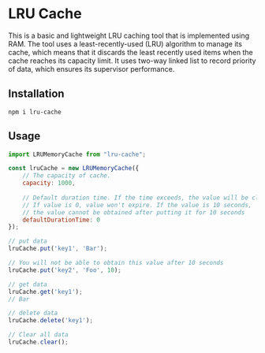 # LRU Cache

This is a basic and lightweight LRU caching tool that is implemented using RAM. 
The tool uses a least-recently-used (LRU) algorithm to manage its cache, which means that it discards 
the least recently used items when the cache reaches its capacity limit. It uses two-way linked list to record 
priority of data, which ensures its supervisor performance.

## Installation
```shell
npm i lru-cache
```

## Usage

```js
import LRUMemoryCache from "lru-cache";

const lruCache = new LRUMemoryCache({
    // The capacity of cache.
    capacity: 1000,
    
    // Default duration time. If the time exceeds, the value will be cleared
    // If value is 0, value won't expire. If the value is 10 seconds, 
    // the value cannot be obtained after putting it for 10 seconds
    defaultDurationTime: 0
});

// put data
lruCache.put('key1', 'Bar');

// You will not be able to obtain this value after 10 seconds 
lruCache.put('key2', 'Foo', 10);

// get data
lruCache.get('key1');
// Bar

// delete data
lruCache.delete('key1');

// Clear all data
lruCache.clear();
```
